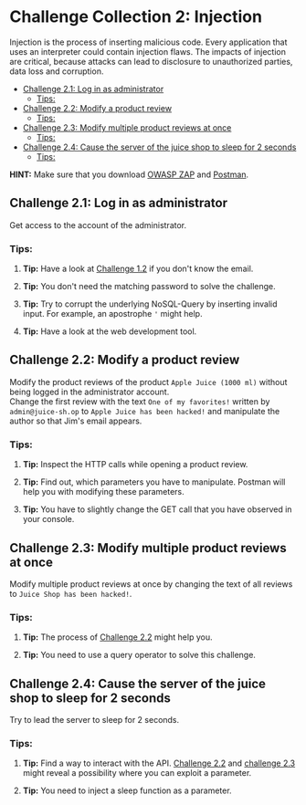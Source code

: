# Challenge Collection 2: Injection

Injection is the process of inserting malicious code. Every application that uses an interpreter could contain injection flaws. The impacts of injection are critical, because attacks can lead to disclosure to unauthorized parties, data loss and corruption.

   * [Challenge 2.1: Log in as administrator](#challenge-21-log-in-as-administrator)
      * [Tips:](#tips)
   * [Challenge 2.2: Modify a product review](#challenge-22-modify-a-product-review)
      * [Tips:](#tips-1)
   * [Challenge 2.3: Modify multiple product reviews at once](#challenge-23-modify-multiple-product-reviews-at-once)
      * [Tips:](#tips-2)
   * [Challenge 2.4: Cause the server of the juice shop to sleep for 2 seconds](#challenge-24-cause-the-server-of-the-juice-shop-to-sleep-for-2-seconds)
      * [Tips:](#tips-3)

**HINT:** Make sure that you download [OWASP ZAP](https://github.com/zaproxy/zaproxy/wiki/Downloads) and [Postman](https://www.getpostman.com/apps).

## Challenge 2.1: Log in as administrator
Get access to the account of the administrator.

### Tips:

1. **Tip:** Have a look at [Challenge 1.2](https://github.com/nt-ca-aqe/thesis-ahs/tree/master/Challenge%201:%20Broken%20Access%20Control#challenge-12-find-the-admin-page) if you don't know the email.

2. **Tip:** You don't need the matching password to solve the challenge.

3. **Tip:** Try to corrupt the underlying NoSQL-Query by inserting invalid input. For example, an apostrophe `'` might help.

4. **Tip:** Have a look at the web development tool.


## Challenge 2.2: Modify a product review

Modify the product reviews of the product `Apple Juice (1000 ml)` without being logged in the administrator account.  
Change the first review with the text `One of my favorites!` written by `admin@juice-sh.op` to `Apple Juice has been hacked!` and manipulate the author so that Jim's email appears.

### Tips:

1. **Tip:** Inspect the HTTP calls while opening a product review.

2. **Tip:** Find out, which parameters you have to manipulate. Postman will help you with modifying these parameters.

3. **Tip:** You have to slightly change the GET call that you have observed in your console.


## Challenge 2.3: Modify multiple product reviews at once
Modify multiple product reviews at once by changing the text of all reviews to `Juice Shop has been hacked!`.

### Tips: 

1. **Tip:** The process of [Challenge 2.2](#challenge-22-modify-a-product-review) might help you.

2. **Tip:** You need to use a query operator to solve this challenge.


## Challenge 2.4: Cause the server of the juice shop to sleep for 2 seconds
Try to lead the server to sleep for 2 seconds.

### Tips:

1. **Tip:** Find a way to interact with the API. [Challenge 2.2](#challenge-22-modify-a-product-review) and [challenge 2.3](#challenge-23-modify-multiple-product-reviews-at-once) might reveal a possibility where you can exploit a parameter.

2. **Tip:** You need to inject a sleep function as a parameter.
